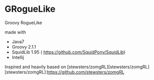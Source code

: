 GRogueLike
==========
Groovy RogueLike

made with 
* Java7
* Groovy 2.1.1
* SquidLib 1.95 ( https://github.com/SquidPony/SquidLib)
* Intellij

Inspired and heavily based on [stewsters/zomgRL][stewsters/zomgRL]
[stewsters/zomgRL]:https://github.com/stewsters/zomgRL
